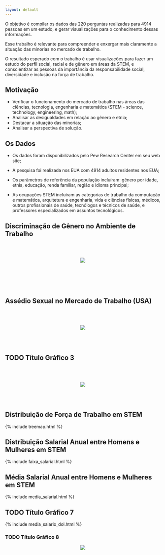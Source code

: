 ```yaml
---
layout: default
---
```


O objetivo é compilar os dados das 220 perguntas realizadas para 4914 pessoas em um estudo, e gerar visualizações para o conhecimento dessas informações.

Esse trabalho é relevante para compreender e enxergar mais claramente a situação das minorias no mercado de trabalho.

O resultado esperado com o trabalho é usar visualizações para fazer um estudo do perfil social, racial e de gênero em áreas da STEM, e conscientizar as pessoas da importância da responsabilidade social, diversidade e inclusão na força de trabalho.

## Motivação

- Verificar o funcionamento do mercado de trabalho nas áreas das ciências, tecnologia, engenharia e matemática (STEM - science, technology, engineering, math);
- Analisar as desigualdades em relação ao gênero e etnia;
- Destacar a situação das minorias;
- Analisar a perspectiva de solução.


## Os Dados

- Os dados foram disponibilizados pelo Pew Research Center em seu web site;

- A pesquisa foi realizada nos EUA com 4914 adultos residentes nos EUA;

- Os parâmetros de referência da população incluíram: gênero por idade, etnia, educação, renda familiar, região e idioma principal;

- As ocupações STEM incluíram as categorias de trabalho da computação e matemática, arquitetura e engenharia, vida e ciências físicas, médicos, outros profissionais de saúde, tecnólogos e técnicos de saúde, e professores especializados em assuntos tecnológicos.


## Discriminação de Gênero no Ambiente de Trabalho

<br/><br/>
<p align="center">
  <img src="https://github.com/ricardobf/ricardobf.me/blob/visualizacao_de_dados/trabalho_final/_includes/graficos_juntos.png?raw=true">
</p>
<br/><br/><br/><br/>


## Assédio Sexual no Mercado de Trabalho (USA)

<br/><br/>
<p align="center">
  <img src="https://github.com/ricardobf/ricardobf.me/blob/visualizacao_de_dados/trabalho_final/_includes/STEM1.png?raw=true">
</p>
<br/><br/>

## TODO Título Gráfico 3

<br/><br/>
<p align="center">
  <img src="https://github.com/ricardobf/ricardobf.me/blob/visualizacao_de_dados/trabalho_final/_includes/STEM2.png?raw=true">
</p>
<br/><br/>


## Distribuição de Força de Trabalho em STEM

{% include treemap.html %}

## Distribuição Salarial Anual entre Homens e Mulheres em STEM

{% include faixa_salarial.html %}

## Média Salarial Anual entre Homens e Mulheres em STEM

{% include media_salarial.html %}

## TODO Título Gráfico 7

{% include media_salario_dol.html %}

### TODO Título Gráfico 8


<p align="center">
  <img src="https://github.com/ricardobf/ricardobf.me/blob/visualizacao_de_dados/trabalho_final/_includes/ultimo.png?raw=true">
</p>